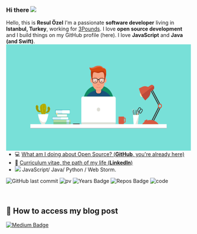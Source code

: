
### Hi there <a href="https://www.resulozel.com.tr/"><img src="https://media.giphy.com/media/hvRJCLFzcasrR4ia7z/giphy.gif" width="25px"></a>


Hello, this is **Resul Özel**
I'm a passionate **software developer** living in **Istanbul, Turkey**, working for [3Pounds](http://www.3pounds.io).
I love **open source development** and I build things on my GitHub profile (here).
I love **JavaScript** and **Java (and Swift)**.
<br/>
<img align="right" height="290" src="https://raw.githubusercontent.com/rozel96/rozel96/main/resul.gif" />

- 💻  [What am I doing about Open Source? (**GitHub**, you're already here)](https://github.com/rozel96)
- 🏹  [Curriculum vitae, the path of my life (**LinkedIn**)](https://linkedin.com/in/resul-özel-3710601a1)
- <img src="https://emojipedia-us.s3.dualstack.us-west-1.amazonaws.com/thumbs/240/apple/271/man-technologist_1f468-200d-1f4bb.png" width="40px" /> JavaScript/ Java/ Python / Web Storm. 

![GitHub last commit](https://img.shields.io/github/last-commit/rozel96/rozel96)
![pv](https://komarev.com/ghpvc/?username=rozel96)
![Years Badge](https://badges.pufler.dev/years/rozel96)
![Repos Badge](https://badges.pufler.dev/repos/rozel96)
![code](https://img.shields.io/badge/code%20quality-A++-success)

<br/>

## 📝 How to access my blog post

[![Medium Badge](https://img.shields.io/badge/ResulOzel-Medium-blue?style=for-the-badge&logo=medium)](https://medium.com/@rslozl)



